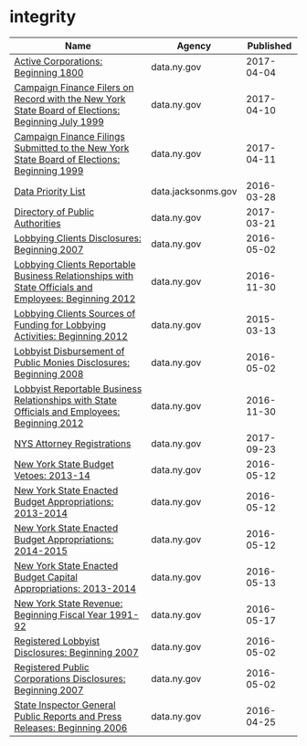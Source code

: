 # integrity

Name | Agency | Published
---- | ---- | ---------
[Active Corporations: Beginning 1800](../socrata/n9v6-gdp6.md) | data.ny.gov | 2017-04-04
[Campaign Finance Filers on Record with the New York State Board of Elections: Beginning July 1999](../socrata/p9kb-7ijk.md) | data.ny.gov | 2017-04-10
[Campaign Finance Filings Submitted to the New York State Board of Elections: Beginning 1999](../socrata/55r5-jny4.md) | data.ny.gov | 2017-04-11
[Data Priority List](../socrata/yjnx-i3j5.md) | data.jacksonms.gov | 2016-03-28
[Directory of Public Authorities](../socrata/4vym-q77x.md) | data.ny.gov | 2017-03-21
[Lobbying Clients Disclosures: Beginning 2007](../socrata/8bmh-tuz3.md) | data.ny.gov | 2016-05-02
[Lobbying Clients Reportable Business Relationships with State Officials and Employees: Beginning 2012](../socrata/238s-kr2h.md) | data.ny.gov | 2016-11-30
[Lobbying Clients Sources of Funding for Lobbying Activities: Beginning 2012](../socrata/m8it-6x3c.md) | data.ny.gov | 2015-03-13
[Lobbyist Disbursement of Public Monies Disclosures: Beginning 2008](../socrata/scx8-uayk.md) | data.ny.gov | 2016-05-02
[Lobbyist Reportable Business Relationships with State Officials and Employees: Beginning 2012](../socrata/jtad-7m6s.md) | data.ny.gov | 2016-11-30
[NYS Attorney Registrations](../socrata/eqw2-r5nb.md) | data.ny.gov | 2017-09-23
[New York State Budget Vetoes: 2013-14](../socrata/674u-sjky.md) | data.ny.gov | 2016-05-12
[New York State Enacted Budget Appropriations: 2013-2014](../socrata/wbuv-35mw.md) | data.ny.gov | 2016-05-12
[New York State Enacted Budget Appropriations: 2014-2015](../socrata/rkm7-fnc2.md) | data.ny.gov | 2016-05-12
[New York State Enacted Budget Capital Appropriations: 2013-2014](../socrata/tc88-gm5r.md) | data.ny.gov | 2016-05-13
[New York State Revenue: Beginning Fiscal Year 1991-92](../socrata/eda3-in2f.md) | data.ny.gov | 2016-05-17
[Registered Lobbyist Disclosures: Beginning 2007](../socrata/djsm-9cw7.md) | data.ny.gov | 2016-05-02
[Registered Public Corporations Disclosures: Beginning 2007](../socrata/kn2d-a3m3.md) | data.ny.gov | 2016-05-02
[State Inspector General Public Reports and Press Releases: Beginning 2006](../socrata/ptx6-hh79.md) | data.ny.gov | 2016-04-25

